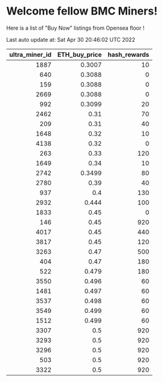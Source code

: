 # Welcome fellow BMC Miners!
Here is a list of "Buy Now" listings from Opensea floor !


Last auto update at: Sat Apr 30 20:46:02 UTC 2022


|   ultra_miner_id |   ETH_buy_price |   hash_rewards |
|-----------------:|----------------:|---------------:|
|             1887 |          0.3007 |             10 |
|              640 |          0.3088 |              0 |
|              159 |          0.3088 |              0 |
|             2669 |          0.3088 |              0 |
|              992 |          0.3099 |             20 |
|             2462 |          0.31   |             70 |
|              209 |          0.31   |             40 |
|             1648 |          0.32   |             10 |
|             4138 |          0.32   |              0 |
|              263 |          0.33   |            120 |
|             1649 |          0.34   |             10 |
|             2742 |          0.3499 |             80 |
|             2780 |          0.39   |             40 |
|              937 |          0.4    |            130 |
|             2932 |          0.444  |            100 |
|             1833 |          0.45   |              0 |
|              146 |          0.45   |            920 |
|             4017 |          0.45   |            440 |
|             3817 |          0.45   |            120 |
|             3263 |          0.47   |            500 |
|              404 |          0.47   |            180 |
|              522 |          0.479  |            180 |
|             3550 |          0.496  |             60 |
|             1481 |          0.497  |             60 |
|             3537 |          0.498  |             60 |
|             3549 |          0.499  |             60 |
|             1512 |          0.499  |             60 |
|             3307 |          0.5    |            920 |
|             3293 |          0.5    |            920 |
|             3296 |          0.5    |            920 |
|              503 |          0.5    |            920 |
|             3322 |          0.5    |            920 |